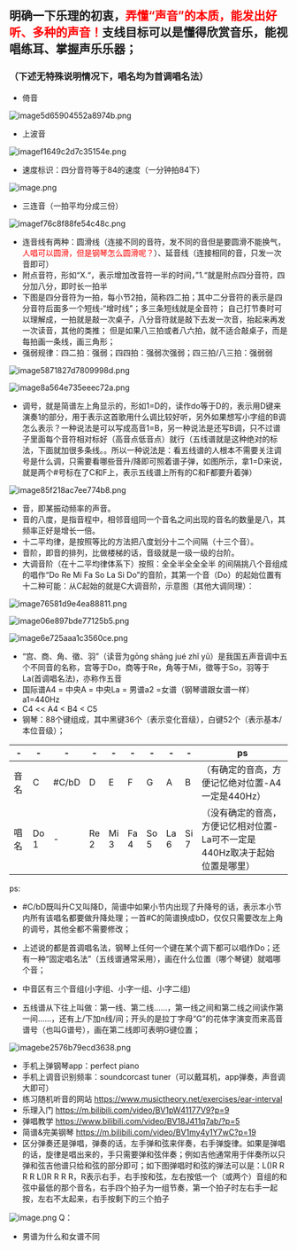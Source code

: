 ## 明确一下乐理的初衷，<font color=red>弄懂“声音”的本质，能发出好听、多种的声音！</font>支线目标可以是懂得欣赏音乐，能视唱练耳、掌握声乐乐器；
### （下述无特殊说明情况下，唱名均为首调唱名法）

- 倚音

![image5d65904552a8974b.png](https://s1.imagehub.cc/images/2022/11/20/image5d65904552a8974b.png)

- 上波音

![imagef1649c2d7c35154e.png](https://s1.imagehub.cc/images/2022/11/20/imagef1649c2d7c35154e.png)

- 速度标识：四分音符等于84的速度（一分钟拍84下）

![image.png](https://s1.imagehub.cc/images/2022/11/11/image.png)

- 三连音（一拍平均分成三份）

![imagef76c8f88fe54c48c.png](https://s1.imagehub.cc/images/2022/11/01/imagef76c8f88fe54c48c.png)

- 连音线有两种：圆滑线（连接不同的音符，发不同的音但是要圆滑不能换气，<font color=red>人唱可以圆滑，但是钢琴怎么圆滑呢？</font>）、延音线（连接相同的音，只发一次音即可）
- 附点音符，形如“X.“，表示增加改音符一半的时间，”1.“就是附点四分音符，四分加八分，即时长一拍半
- 下图是四分音符为一拍，每小节2拍，简称四二拍；其中二分音符的表示是四分音符后面多一个短线-“增时线”；多三条短线就是全音符；
自己打节奏时可以理解成，一拍就是敲一次桌子，八分音符就是敲下去发一次音，抬起来再发一次读音，其他的类推；
但是如果八三拍或者八六拍，就不适合敲桌子，而是每拍画一条线，画三角形；
- 强弱规律：四二拍：强弱；四四拍：强弱次强弱；四三拍/八三拍：强弱弱

![image5871827d7809998d.png](https://s1.imagehub.cc/images/2022/10/25/image5871827d7809998d.png)

![image8a564e735eeec72a.png](https://s1.imagehub.cc/images/2022/11/01/image8a564e735eeec72a.png)

- 调号，就是简谱左上角显示的，形如1=D的，读作do等于D的，表示用D键来演奏1的部分，用于表示这首歌用什么调比较好听，另外如果想写小字组的B调怎么表示？一种说法是可以写成高音1=B，另一种说法是还写B调，只不过谱子里面每个音符相对标好（高音点低音点）就行（五线谱就是这种绝对的标法，下面就加很多条线。。所以一种说法是：看五线谱的人根本不需要关注调号是什么调，只需要看哪些音升/降即可照着谱子弹，如图所示，拿1=D来说，就是两个#号标在了C和F上，表示五线谱上所有的C和F都要升着弹）

![image85f218ac7ee774b8.png](https://s1.imagehub.cc/images/2022/11/16/image85f218ac7ee774b8.png)
- 音，即某振动频率的声音。
- 音的八度，是指音程中，相邻音组同一个音名之间出现的音名的数量是八，其频率正好是增长一倍。
- 十二平均律，是按照等比的方法把八度划分十二个间隔（十三个音）。
- 音阶，即音的排列，比做楼梯的话，音级就是一级一级的台阶。
- 大调音阶（在十二平均律体系下）按照：全全半全全全半 的间隔挑八个音组成的唱作“Do Re Mi Fa So La Si Do”的音阶，其第一个音（Do）的起始位置有十二种可能：从C起始的就是C大调音阶，示意图（其他大调同理）：

![image76581d9e4ea88811.png](https://s1.imagehub.cc/images/2022/09/27/image76581d9e4ea88811.png)

![image06e897bde77125b5.png](https://s1.imagehub.cc/images/2022/09/27/image06e897bde77125b5.png)

![image6e725aaa1c3560ce.png](https://s1.imagehub.cc/images/2022/09/27/image6e725aaa1c3560ce.png)

- “宫、商、角、徵、羽”（读音为gōng shāng jué zhǐ yǔ）是我国五声音调中五个不同音的名称，宫等于Do，商等于Re，角等于Mi，徵等于So，羽等于La(首调唱名法)，亦称作五音
- 国际谱A4 = 中央A = 中央La = 男谱a2 =女谱（钢琴谱跟女谱一样）a1=440Hz
- C4 << A4 < B4 < C5
- 钢琴：88个键组成，其中黑键36个（表示变化音级），白键52个（表示基本/本位音级）；

|-|-|-|-|-|-|-|-|-|ps|
|-|-|-|-|-|-|-|-|-|-|
|音名|C|#C/bD|D|E|F|G|A|B|（有确定的音高，方便记忆绝对位置-A4一定是440Hz）
|唱名|Do<br>1|-|Re<br>2|Mi<br>3|Fa<br>4|So<br>5|La<br>6|Si<br>7|（没有确定的音高，方便记忆相对位置-La可不一定是440Hz取决于起始位置是哪里）|

ps:
- #C/bD既叫升C又叫降D，简谱中如果小节内出现了升降号的话，表示本小节内所有该唱名都要做升降处理；一首#C的简谱换成bD，仅仅只需要改左上角的调号，其他全都不需要修改；
- 上述说的都是首调唱名法，钢琴上任何一个键在某个调下都可以唱作Do；还有一种“固定唱名法”（五线谱通常采用），画在什么位置（哪个琴键）就唱哪个音；

- 中音区有三个音组(小字组、小字一组、小字二组)
- 五线谱从下往上叫做：第一线、第二线……，第一线之间和第二线之间读作第一间……，还有上/下加n线/间；开头的是拉丁字母“G”的花体字演变而来高音谱号（也叫G谱号），画在第二线即可表明G键位置；

![imagebe2576b79ecd3638.png](http://img.mp.itc.cn/upload/20170209/7edd5ffa38c840db901aae06305f1121_th.jpeg)


- 手机上弹钢琴app：perfect piano
- 手机上调音识别频率：soundcorcast tuner（可以戴耳机，app弹奏，声音调大即可）
- 练习随机听音的网站 https://www.musictheory.net/exercises/ear-interval
- 乐理入门 https://m.bilibili.com/video/BV1pW41177V9?p=9
- 弹唱教学 https://www.bilibili.com/video/BV18J411q7ab/?p=5
- 简谱&完美钢琴 https://m.bilibili.com/video/BV1my4y1Y7wC?p=19
- 区分弹奏还是弹唱，弹奏的话，左手弹和弦来伴奏，右手弹旋律。如果是弹唱的话，旋律是唱出来的，手只需要弹和弦伴奏；例如吉他通常用于伴奏所以只弹和弦吉他谱只给和弦的部分即可；如下图弹唱时和弦的弹法可以是：L()R R R R L()R R R R，R表示右手，右手按和弦，左右按低一个（或两个）音组的和弦中最低的那个音名，右手四个拍子为一组节奏，第一个拍子时左右手一起按，左右不太起来，右手按剩下的三个拍子

![image.png](https://s1.imagehub.cc/images/2022/09/28/image.png)
Q：
- 男谱为什么和女谱不同